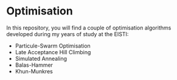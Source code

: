 # Optimisation
In this repository, you will find a couple of optimisation algorithms developed during my years of study at the EISTI:
 - Particule-Swarm Optimisation
 - Late Acceptance Hill Climbing
 - Simulated Annealing
 - Balas-Hammer
 - Khun-Munkres